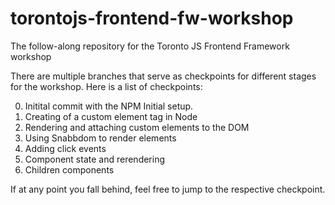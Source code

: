 # torontojs-frontend-fw-workshop

The follow-along repository for the Toronto JS Frontend Framework workshop

There are multiple branches that serve as checkpoints for different stages for the workshop. Here is a list of checkpoints:

0. Initital commit with the NPM Initial setup.
1. Creating of a custom element tag in Node
1. Rendering and attaching custom elements to the DOM
1. Using Snabbdom to render elements
1. Adding click events
1. Component state and rerendering
1. Children components

If at any point you fall behind, feel free to jump to the respective checkpoint.
